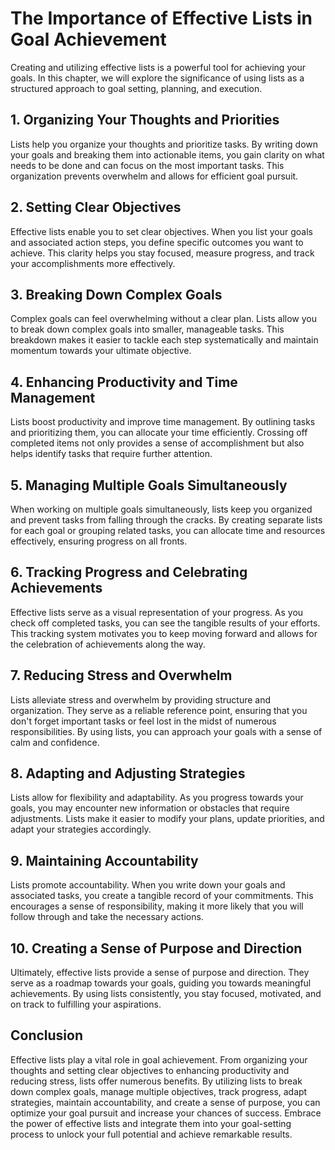 The Importance of Effective Lists in Goal Achievement
================================================================

Creating and utilizing effective lists is a powerful tool for achieving your goals. In this chapter, we will explore the significance of using lists as a structured approach to goal setting, planning, and execution.

1\. **Organizing Your Thoughts and Priorities**
----------------------------------------------

Lists help you organize your thoughts and prioritize tasks. By writing down your goals and breaking them into actionable items, you gain clarity on what needs to be done and can focus on the most important tasks. This organization prevents overwhelm and allows for efficient goal pursuit.

2\. **Setting Clear Objectives**
-------------------------------

Effective lists enable you to set clear objectives. When you list your goals and associated action steps, you define specific outcomes you want to achieve. This clarity helps you stay focused, measure progress, and track your accomplishments more effectively.

3\. **Breaking Down Complex Goals**
----------------------------------

Complex goals can feel overwhelming without a clear plan. Lists allow you to break down complex goals into smaller, manageable tasks. This breakdown makes it easier to tackle each step systematically and maintain momentum towards your ultimate objective.

4\. **Enhancing Productivity and Time Management**
-------------------------------------------------

Lists boost productivity and improve time management. By outlining tasks and prioritizing them, you can allocate your time efficiently. Crossing off completed items not only provides a sense of accomplishment but also helps identify tasks that require further attention.

5\. **Managing Multiple Goals Simultaneously**
---------------------------------------------

When working on multiple goals simultaneously, lists keep you organized and prevent tasks from falling through the cracks. By creating separate lists for each goal or grouping related tasks, you can allocate time and resources effectively, ensuring progress on all fronts.

6\. **Tracking Progress and Celebrating Achievements**
-----------------------------------------------------

Effective lists serve as a visual representation of your progress. As you check off completed tasks, you can see the tangible results of your efforts. This tracking system motivates you to keep moving forward and allows for the celebration of achievements along the way.

7\. **Reducing Stress and Overwhelm**
------------------------------------

Lists alleviate stress and overwhelm by providing structure and organization. They serve as a reliable reference point, ensuring that you don't forget important tasks or feel lost in the midst of numerous responsibilities. By using lists, you can approach your goals with a sense of calm and confidence.

8\. **Adapting and Adjusting Strategies**
----------------------------------------

Lists allow for flexibility and adaptability. As you progress towards your goals, you may encounter new information or obstacles that require adjustments. Lists make it easier to modify your plans, update priorities, and adapt your strategies accordingly.

9\. **Maintaining Accountability**
---------------------------------

Lists promote accountability. When you write down your goals and associated tasks, you create a tangible record of your commitments. This encourages a sense of responsibility, making it more likely that you will follow through and take the necessary actions.

10\. **Creating a Sense of Purpose and Direction**
-------------------------------------------------

Ultimately, effective lists provide a sense of purpose and direction. They serve as a roadmap towards your goals, guiding you towards meaningful achievements. By using lists consistently, you stay focused, motivated, and on track to fulfilling your aspirations.

Conclusion
----------

Effective lists play a vital role in goal achievement. From organizing your thoughts and setting clear objectives to enhancing productivity and reducing stress, lists offer numerous benefits. By utilizing lists to break down complex goals, manage multiple objectives, track progress, adapt strategies, maintain accountability, and create a sense of purpose, you can optimize your goal pursuit and increase your chances of success. Embrace the power of effective lists and integrate them into your goal-setting process to unlock your full potential and achieve remarkable results.
